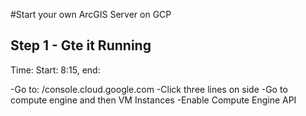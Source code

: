 #Start your own ArcGIS Server on GCP

## Step 1 - Gte it Running
Time: Start: 8:15, end: 

-Go to: /console.cloud.google.com
-Click three lines on side
-Go to compute engine and then VM Instances 
-Enable Compute Engine API
